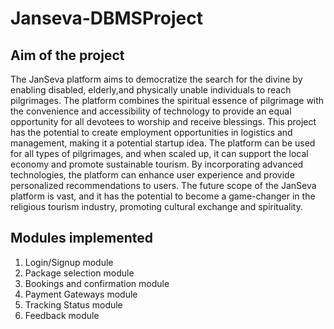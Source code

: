 # Janseva-DBMSProject

## Aim of the project

The JanSeva platform aims to democratize the search for the divine by enabling disabled, elderly,and physically unable individuals to reach pilgrimages. The platform combines the spiritual essence of pilgrimage with the convenience and accessibility of technology to provide an equal opportunity for all devotees to worship and receive blessings. This project has the potential to create employment opportunities in logistics and management, making it a potential startup idea. The platform can be used for all types of pilgrimages, and when scaled up, it can support the local economy and promote sustainable tourism. By incorporating advanced technologies, the platform can enhance user experience and provide personalized recommendations to users. The future scope of the JanSeva platform is vast, and it has the potential to become a game-changer in the religious tourism industry, promoting cultural exchange and spirituality.

## Modules implemented
1. Login/Signup module
2. Package selection module
3. Bookings and confirmation module
4. Payment Gateways module
5. Tracking Status module
6. Feedback module
